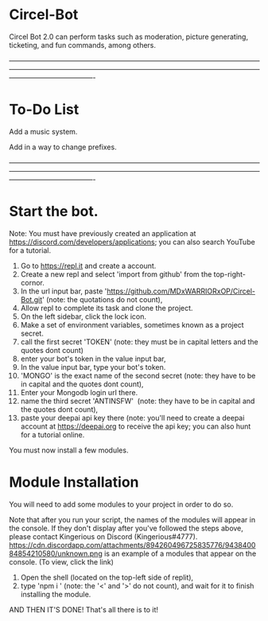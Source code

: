 # Circel-Bot 

Circel Bot 2.0 can perform tasks such as moderation, picture generating, ticketing, and fun commands, among others.

————————————————————————————————————————————————————————————————————————————————————-

# To-Do List

Add a music system.

Add in a way to change prefixes.

————————————————————————————————————————————————————————————————————————————————————-

# Start the bot.

Note: You must have previously created an application at https://discord.com/developers/applications; you can also search YouTube for a tutorial.


1. Go to https://repl.it and create a account. 
2. Create a new repl and select 'import from github' from the top-right-cornor.
3. In the url input bar, paste 'https://github.com/MDxWARRIORxOP/Circel-Bot.git' (note: the quotations do not count),
4. Allow repl to complete its task and clone the project.
5. On the left sidebar, click the lock icon.
6. Make a set of environment variables, sometimes known as a project secret.
7. call the first secret 'TOKEN' (note: they must be in capital letters and the quotes dont count)
8. enter your bot's token in the value input bar,
8. In the value input bar, type your bot's token.
9. 'MONGO' is the exact name of the second secret (note: they have to be in capital and the quotes dont count),
10. Enter your Mongodb login url there.
11. name the third secret 'ANTINSFW'  (note: they have to be in capital and the quotes dont count),
12. paste your deepai api key there (note: you'll need to create a deepai account at https://deepai.org to receive the api key; you can also hunt for a tutorial online.

You must now install a few modules.

# Module Installation

You will need to add some modules to your project in order to do so.

Note that after you run your script, the names of the modules will appear in the console.
If they don't display after you've followed the steps above, please contact Kingerious on Discord (Kingerious#4777).
https://cdn.discordapp.com/attachments/894260496725835776/943840084854210580/unknown.png is an example of a modules that appear on the console. (To view, click the link)

1. Open the shell (located on the top-left side of replit), 
2. type 'npm i <modulename>' (note: the '<' and '>' do not count), and wait for it to finish installing the module.

AND THEN IT'S DONE! That's all there is to it!
